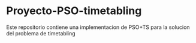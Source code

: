 # Proyecto-PSO-timetabling
Este repositorio contiene una implementacion de PSO+TS para la solucion del problema de timetabling
